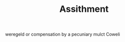 ---
title: Assithment
permalink: "/definitions/assithment.html"
body: weregeld or compensation by a pecuniary mulct Coweli
published_at: '2018-07-07'
layout: post
---